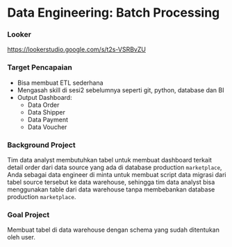 # Data Engineering: Batch Processing

### Looker
https://lookerstudio.google.com/s/t2s-VSRBvZU

### Target Pencapaian
- Bisa membuat ETL sederhana
- Mengasah skill di sesi2 sebelumnya seperti git, python, database dan BI
- Output Dashboard:
    - Data Order
    - Data Shipper
    - Data Payment
    - Data Voucher

### Background Project
Tim data analyst membutuhkan tabel untuk membuat dashboard terkait detail order dari data source yang ada di database production `marketplace`, Anda sebagai data engineer di minta untuk membuat script data migrasi dari tabel source tersebut ke data warehouse, sehingga tim data analyst bisa menggunakan table dari data warehouse tanpa membebankan database production `marketplace`.

### Goal Project
Membuat tabel di data warehouse dengan schema yang sudah ditentukan oleh user.

